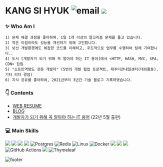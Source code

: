 # KANG SI HYUK ![email](https://img.shields.io/badge/📧_zlcls456@gmail.com-%23007396.svg?style=for-the-btn&logo=java&logoColor=white) [<img src="http://mazassumnida.wtf/api/mini/generate_badge?boj=zlcls456">](https://solved.ac/profile/zlcls456) 


### ✨ Who Am I
    1) 문제 해결 과정을 좋아하여, 1일 1개 이상의 알고리즘 문제를 풀고 있습니다.
    2) 작은 이점이라도 성능을 개선하기 위해 고민합니다.
    3) 낯선 개발환경에도 복잡한 코드를 이해하고, 주도적으로 업무를 수행하여 팀에 기여합니다..
    4) 도서 [개발자가 되기 위해 꼭 알아야 하는 IT 용어]에서 <HTTP, HASH, MVC, SPA, CDN> 집필
    5) "소프트역량도 갖춘 개발자" (5번의 개발 협업 프로젝트, 제주더큰내일센터(대외활동), 기타 리더 경험)
    6) 지식 공유를 좋아하여, 2021년부터 3년간 기술 블로그 기록하였습니다.


### 👇 Contents

- [WEB RESUME](https://si-hyeak-kang.github.io/resume/)
- [BLOG](https://kang-james.tistory.com/)
- [개발자가 되기 위해 꼭 알아야 하는 IT 용어](https://m.yes24.com/Goods/Detail/109711067) (22년 5월 출판) 

  
### 💻 Main Skills

<img src="https://img.shields.io/badge/JAVA-007396?style=for-the-badge&logo=Java&logoColor=white">&nbsp;<img src="https://img.shields.io/badge/Spring-6DB33F?style=for-the-badge&logo=Spring&logoColor=white">
<img src="https://img.shields.io/badge/JPA-green?style=for-the-badge&logo=JPA&logoColor=white">
<img src="https://img.shields.io/badge/mysql-4479A1?style=for-the-badge&logo=mysql&logoColor=white">
![Postgres](https://img.shields.io/badge/postgres-%23316192.svg?style=for-the-badge&logo=postgresql&logoColor=white)
![Redis](https://img.shields.io/badge/redis-%23DD0031.svg?style=for-the-badge&logo=redis&logoColor=white)
![Linux](https://img.shields.io/badge/Linux-FCC624?style=for-the-badge&logo=linux&logoColor=black)
![Docker](https://img.shields.io/badge/docker-%230db7ed.svg?style=for-the-badge&logo=docker&logoColor=white)
<img src="https://img.shields.io/badge/git-F05032?style=for-the-badge&logo=git&logoColor=white">
<img src="https://img.shields.io/badge/aws_EC2-FF9900?style=for-the-badge&logo=Amazon EC2&logoColor=white">
<img src="https://img.shields.io/badge/aws_RDS-527FFF?style=for-the-badge&logo=Amazon RDS&logoColor=white">
![GitHub Actions](https://img.shields.io/badge/github%20actions-%232671E5.svg?style=for-the-badge&logo=githubactions&logoColor=white)
<img src="https://img.shields.io/badge/flutter-02569B?style=for-the-badge&logo=flutter&logoColor=white">
![Thymeleaf](https://img.shields.io/badge/Thymeleaf-%23005C0F.svg?style=for-the-badge&logo=Thymeleaf&logoColor=white)


![footer](https://capsule-render.vercel.app/api?type=waving&color=gradient&height=100&section=footer)
